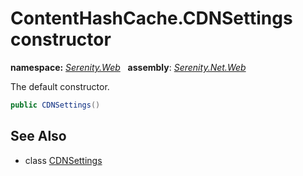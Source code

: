 # ContentHashCache.CDNSettings constructor
**namespace:** *[Serenity.Web](../../README.md#serenity.web-namespace)*   **assembly**: *[Serenity.Net.Web](../../README.md)*

The default constructor.

```csharp
public CDNSettings()
```

## See Also

* class [CDNSettings](../ContentHashCache.CDNSettings.md)